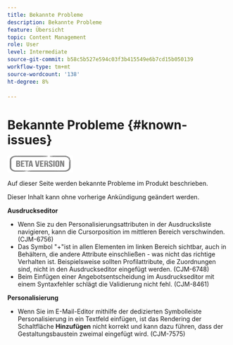 ```yaml
---
title: Bekannte Probleme
description: Bekannte Probleme
feature: Übersicht
topic: Content Management
role: User
level: Intermediate
source-git-commit: b58c5b527e594c03f3b415549e6b7cd15b050139
workflow-type: tm+mt
source-wordcount: '138'
ht-degree: 8%

---
```


# Bekannte Probleme {#known-issues}

![](assets/do-not-localize/badge.png)

Auf dieser Seite werden bekannte Probleme im Produkt beschrieben.

Dieser Inhalt kann ohne vorherige Ankündigung geändert werden.

**Ausdruckseditor**

* Wenn Sie zu den Personalisierungsattributen in der Ausdrucksliste navigieren, kann die Cursorposition im mittleren Bereich verschwinden. (CJM-6756)
* Das Symbol &quot;+&quot;ist in allen Elementen im linken Bereich sichtbar, auch in Behältern, die andere Attribute einschließen - was nicht das richtige Verhalten ist. Beispielsweise sollten Profilattribute, die Zuordnungen sind, nicht in den Ausdruckseditor eingefügt werden. (CJM-6748)
* Beim Einfügen einer Angebotsentscheidung im Ausdruckseditor mit einem Syntaxfehler schlägt die Validierung nicht fehl. (CJM-8461)

**Personalisierung**

* Wenn Sie im E-Mail-Editor mithilfe der dedizierten Symbolleiste Personalisierung in ein Textfeld einfügen, ist das Rendering der Schaltfläche **Hinzufügen** nicht korrekt und kann dazu führen, dass der Gestaltungsbaustein zweimal eingefügt wird. (CJM-7575)
